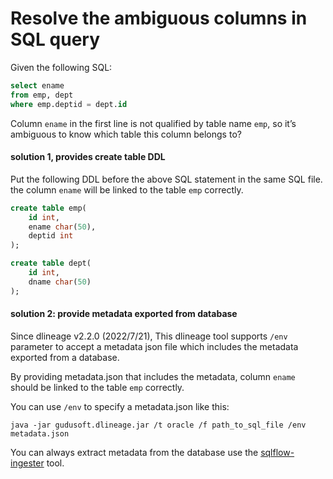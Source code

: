 # Resolve the ambiguous columns in SQL query

Given the following SQL:

```sql
select ename
from emp, dept
where emp.deptid = dept.id
```

Column `ename` in the first line is not qualified by table name `emp`, so it’s ambiguous to know which table this column belongs to?

#### solution 1, provides create table DDL

Put the following DDL before the above SQL statement in the same SQL file. the column `ename` will be linked to the table `emp` correctly.

```sql
create table emp(
	id int,
	ename char(50),
	deptid int
);

create table dept(
	id int,
	dname char(50)
);
```

#### solution 2: provide metadata exported from database

Since dlineage v2.2.0 (2022/7/21), This dlineage tool supports `/env` parameter to accept a metadata json file which includes the metadata exported from a database.

By providing metadata.json that includes the metadata, column `ename` should be linked to the table `emp` correctly.

You can use `/env` to specify a metadata.json like this:

```
java -jar gudusoft.dlineage.jar /t oracle /f path_to_sql_file /env metadata.json
```

You can always extract metadata from the database use the [sqlflow-ingester](https://github.com/sqlparser/sqlflow\_public/releases) tool.
